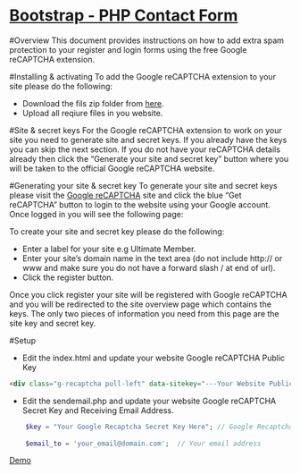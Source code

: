 # [Bootstrap - PHP Contact Form](http://tcoderbd.com#contact)

#Overview
This document provides instructions on how to add extra spam protection to your register and login forms using the free Google reCAPTCHA extension.

#Installing & activating
To add the Google reCAPTCHA extension to your site please do the following:

* Download the fils zip folder from [here](https://github.com/touhidbd/bootstrap-php-contact-form/archive/master.zip).
* Upload all reqiure files in you website.

#Site & secret keys
For the Google reCAPTCHA extension to work on your site you need to generate site and secret keys. If you already have the keys you can skip the next section. If you do not have your reCAPTCHA details already then click the “Generate your site and secret key” button where you will be taken to the official Google reCAPTCHA website.

#Generating your site & secret key
To generate your site and secret keys please visit the [Google reCAPTCHA](https://www.google.com/recaptcha/intro/index.html) site and click the blue “Get reCAPTCHA” button to login to the website using your Google account. Once logged in you will see the following page:

To create your site and secret key please do the following:
* Enter a label for your site e.g Ultimate Member.
* Enter your site’s domain name in the text area (do not include http:// or www and make sure you do not have a forward slash / at end of url).
* Click the register button.

Once you click register your site will be registered with Google reCAPTCHA and you will be redirected to the site overview page which contains the keys. The only two pieces of information you need from this page are the site key and secret key.


#Setup

* Edit the index.html and update your website Google reCAPTCHA Public Key

```html
<div class="g-recaptcha pull-left" data-sitekey="---Your Website Public Key---"></div>
```

* Edit the sendemail.php and update your website Google reCAPTCHA Secret Key and Receiving  Email Address.

```php
	$key = "Your Google Recaptcha Secret Key Here"; // Google Recaptcha Secret Key
	
	$email_to = 'your_email@domain.com';  // Your email address
```


[Demo](http://tcoderbd.com#contact)